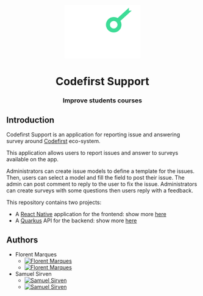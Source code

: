 <p align="center">
    <img alt="codefirst support" src="docs/images/logo_codefirst.svg" width="200" />
</p>
<h1 align="center">Codefirst Support</h1>
<h3 align="center">Improve students courses</h3>

## Introduction

Codefirst Support is an application for reporting issue and answering survey around [Codefirst](https://codefirst.iut.uca.fr/) eco-system.

This application allows users to report issues and answer to surveys available on the app. 

Administrators can create issue models to define a template for the issues. Then, users can select a model and fill the field to post their issue. The admin can post comment to reply to the user to fix the issue.
Administrators can create surveys with some questions then users reply with a feedback.

This repository contains two projects:
- A [React Native](https://reactnative.dev/) application for the frontend: show more [here](docs/app/)
- A [Quarkus](https://quarkus.io/) API for the backend: show more [here](docs/api/)


## Authors
- Florent Marques
    - [![Florent Marques](https://img.shields.io/badge/-flomSStaar-181717?style=flat-square&logo=github&logoColor=white)](https://github.com/flomSStaar)
    - [![Florent Marques](https://img.shields.io/badge/-Florent%20Marques-0077B5?style=flat-square&logo=Linkedin&logoColor=white)](https://www.linkedin.com/in/florent-marques)
- Samuel Sirven
    - [![Samuel Sirven](https://img.shields.io/badge/-iShofen-181717?style=flat-square&logo=github&logoColor=white)](https://github.com/iShofen)
    - [![Samuel Sirven](https://img.shields.io/badge/-Samuel%20Sirven-0077B5?style=flat-square&logo=Linkedin&logoColor=white)](https://www.linkedin.com/in/samuel-sirven-b49b53211/)
